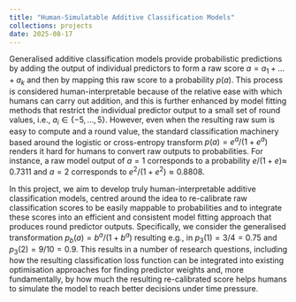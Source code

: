 ```yaml
---
title: "Human-Simulatable Additive Classification Models"
collections: projects
date: 2025-08-17
---
```


Generalised additive classification models provide probabilistic predictions by adding the output of individual predictors to form a raw score $a=a_1+\dots+a_k$ and then by mapping this raw score to a probability $p(a)$. This process is considered human-interpretable because of the relative ease with which humans can carry out addition, and this is further enhanced by model fitting methods that restrict the individual predictor output to a small set of round values, i.e., $a_i \in \{-5, \dots, 5\}$. However, even when the resulting raw sum is easy to compute and a round value, the standard classification machinery based around the logistic or cross-entropy transform $p(a)=e^a/(1+e^a)$ renders it hard for humans to convert raw outputs to probabilities. For instance, a raw model output of $a=1$ corresponds to a probability $e/(1+e) \approx$ 0.7311 and $a=2$ corresponds to $e^2/(1+e^2)\approx 0.8808$.

In this project, we aim to develop truly human-interpretable additive classification models, centred around the idea to re-calibrate raw classification scores to be easily mappable to probabilities and to integrate these scores into an efficient and consistent model fitting approach that produces round predictor outputs. Specifically, we consider the generalised transformation $p_b(a)=b^a/(1+b^a)$ resulting e.g., in $p_3(1) = 3/4 = 0.75$ and $p_3(2) = 9/10=0.9$. This results in a number of research questions, including how the resulting classification loss function can be integrated into existing optimisation approaches for finding predictor weights and, more fundamentally, by how much the resulting re-calibrated score helps humans to simulate the model to reach better decisions under time pressure.
